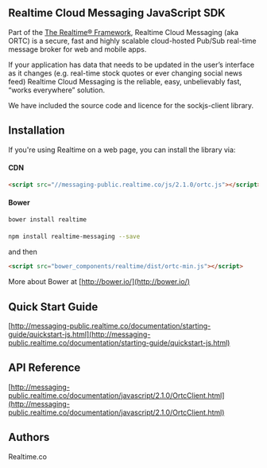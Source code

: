 ## Realtime Cloud Messaging JavaScript SDK
Part of the [The Realtime® Framework](http://framework.realtime.co), Realtime Cloud Messaging (aka ORTC) is a secure, fast and highly scalable cloud-hosted Pub/Sub real-time message broker for web and mobile apps.

If your application has data that needs to be updated in the user’s interface as it changes (e.g. real-time stock quotes or ever changing social news feed) Realtime Cloud Messaging is the reliable, easy, unbelievably fast, “works everywhere” solution.

We have included the source code and licence for the sockjs-client library.

## Installation

If you're using Realtime on a web page, you can install the library via:

#### CDN

```html
<script src="//messaging-public.realtime.co/js/2.1.0/ortc.js"></script>
```
#### Bower

```bash
bower install realtime
```

####

```bash
npm install realtime-messaging --save
```

and then

```html
<script src="bower_components/realtime/dist/ortc-min.js"></script>
```

More about Bower at [http://bower.io/](http://bower.io/)

## Quick Start Guide
[http://messaging-public.realtime.co/documentation/starting-guide/quickstart-js.html](http://messaging-public.realtime.co/documentation/starting-guide/quickstart-js.html)

## API Reference
[http://messaging-public.realtime.co/documentation/javascript/2.1.0/OrtcClient.html](http://messaging-public.realtime.co/documentation/javascript/2.1.0/OrtcClient.html)


## Authors
Realtime.co

